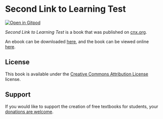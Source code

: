 # Second Link to Learning Test

[![Open in Gitpod](https://gitpod.io/button/open-in-gitpod.svg)](https://gitpod.io/from-referrer/)

_Second Link to Learning Test_ is a book that was published on [cnx.org](https://cnx.org/).

An ebook can be downloaded [here](https://github.com/cnx-user-books/cnxbook-second-link-to-learning-test/releases/latest), and the book can be viewed online [here](https://github.com/cnx-user-books/cnxbook-second-link-to-learning-test/releases/latest).

## License
This book is available under the [Creative Commons Attribution License](./LICENSE) license.

## Support
If you would like to support the creation of free textbooks for students, your [donations are welcome](https://riceconnect.rice.edu/donation/support-openstax-banner).
